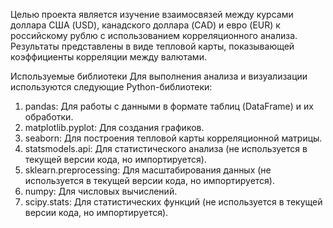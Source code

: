 Целью проекта является изучение взаимосвязей между курсами доллара США (USD), канадского доллара (CAD) и евро (EUR) к российскому рублю с использованием корреляционного анализа. Результаты представлены в виде тепловой карты, показывающей коэффициенты корреляции между валютами.

Используемые библиотеки
Для выполнения анализа и визуализации используются следующие Python-библиотеки:

1. pandas: Для работы с данными в формате таблиц (DataFrame) и их обработки.
2. matplotlib.pyplot: Для создания графиков.
3. seaborn: Для построения тепловой карты корреляционной матрицы.
4. statsmodels.api: Для статистического анализа (не используется в текущей версии кода, но импортируется).
5. sklearn.preprocessing: Для масштабирования данных (не используется в текущей версии кода, но импортируется).
6. numpy: Для числовых вычислений.
7. scipy.stats: Для статистических функций (не используется в текущей версии кода, но импортируется).
